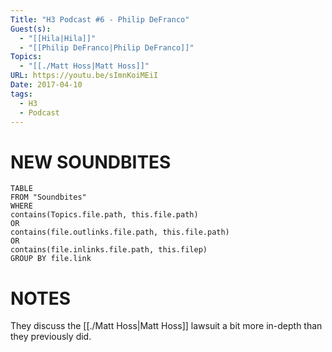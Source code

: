 ```yaml
---
Title: "H3 Podcast #6 - Philip DeFranco"
Guest(s):
  - "[[Hila|Hila]]"
  - "[[Philip DeFranco|Philip DeFranco]]"
Topics:
  - "[[./Matt Hoss|Matt Hoss]]"
URL: https://youtu.be/sImnKoiMEiI
Date: 2017-04-10
tags:
  - H3
  - Podcast
---
```

# NEW SOUNDBITES
``` dataview
TABLE
FROM "Soundbites"
WHERE 
contains(Topics.file.path, this.file.path) 
OR 
contains(file.outlinks.file.path, this.file.path)
OR
contains(file.inlinks.file.path, this.filep)
GROUP BY file.link
```

# NOTES
They discuss the [[./Matt Hoss|Matt Hoss]] lawsuit a bit more in-depth than they previously did.